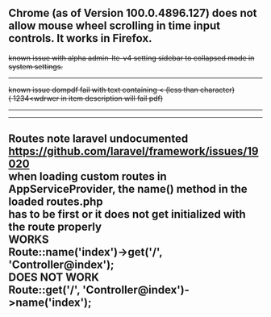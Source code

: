 Chrome (as of Version 100.0.4896.127) does not allow mouse wheel scrolling in time input controls.
It works in Firefox.
------------------
~~known issue with alpha admin-lte-v4 setting sidebar to collapsed mode in system settings.~~

--------
~~known issue dompdf fail with text containing < (less than character)  
(  1234<wdrwer  in item description will fail pdf)~~

------------
-------------------------------
Routes note laravel undocumented  https://github.com/laravel/framework/issues/19020  
when loading custom routes in AppServiceProvider, the name() method in the loaded routes.php  
has to be first or it does not get initialized with the route properly  
WORKS  
Route::name('index')->get('/', 'Controller@index');  
DOES NOT WORK  
Route::get('/', 'Controller@index')->name('index');
---------------------------------------


